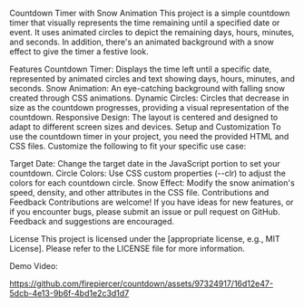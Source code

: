 Countdown Timer with Snow Animation
This project is a simple countdown timer that visually represents the time remaining until a specified date or event. It uses animated circles to depict the remaining days, hours, minutes, and seconds. In addition, there's an animated background with a snow effect to give the timer a festive look.

Features
Countdown Timer: Displays the time left until a specific date, represented by animated circles and text showing days, hours, minutes, and seconds.
Snow Animation: An eye-catching background with falling snow created through CSS animations.
Dynamic Circles: Circles that decrease in size as the countdown progresses, providing a visual representation of the countdown.
Responsive Design: The layout is centered and designed to adapt to different screen sizes and devices.
Setup and Customization
To use the countdown timer in your project, you need the provided HTML and CSS files. Customize the following to fit your specific use case:

Target Date: Change the target date in the JavaScript portion to set your countdown.
Circle Colors: Use CSS custom properties (--clr) to adjust the colors for each countdown circle.
Snow Effect: Modify the snow animation's speed, density, and other attributes in the CSS file.
Contributions and Feedback
Contributions are welcome! If you have ideas for new features, or if you encounter bugs, please submit an issue or pull request on GitHub. Feedback and suggestions are encouraged.

License
This project is licensed under the [appropriate license, e.g., MIT License]. Please refer to the LICENSE file for more information.

Demo Video:

https://github.com/firepiercer/countdown/assets/97324917/16d12e47-5dcb-4e13-9b6f-4bd1e2c3d1d7


